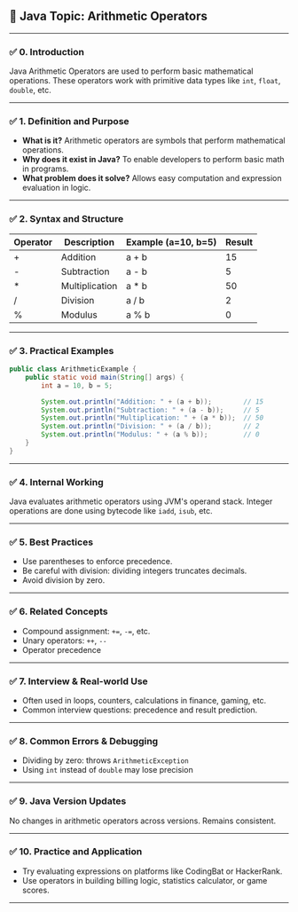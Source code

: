 ## 📘 Java Topic: Arithmetic Operators

---

### ✅ 0. Introduction

Java Arithmetic Operators are used to perform basic mathematical operations. These operators work with primitive data types like `int`, `float`, `double`, etc.

---

### ✅ 1. Definition and Purpose

- **What is it?** Arithmetic operators are symbols that perform mathematical operations.
- **Why does it exist in Java?** To enable developers to perform basic math in programs.
- **What problem does it solve?** Allows easy computation and expression evaluation in logic.

---

### ✅ 2. Syntax and Structure

| Operator | Description    | Example (a=10, b=5) | Result |
| -------- | -------------- | ------------------- | ------ |
| +        | Addition       | a + b               | 15     |
| -        | Subtraction    | a - b               | 5      |
| \*       | Multiplication | a \* b              | 50     |
| /        | Division       | a / b               | 2      |
| %        | Modulus        | a % b               | 0      |

---

### ✅ 3. Practical Examples

```java
public class ArithmeticExample {
    public static void main(String[] args) {
        int a = 10, b = 5;

        System.out.println("Addition: " + (a + b));        // 15
        System.out.println("Subtraction: " + (a - b));     // 5
        System.out.println("Multiplication: " + (a * b));  // 50
        System.out.println("Division: " + (a / b));        // 2
        System.out.println("Modulus: " + (a % b));         // 0
    }
}
```

---

### ✅ 4. Internal Working

Java evaluates arithmetic operators using JVM's operand stack. Integer operations are done using bytecode like `iadd`, `isub`, etc.

---

### ✅ 5. Best Practices

- Use parentheses to enforce precedence.
- Be careful with division: dividing integers truncates decimals.
- Avoid division by zero.

---

### ✅ 6. Related Concepts

- Compound assignment: `+=`, `-=`, etc.
- Unary operators: `++`, `--`
- Operator precedence

---

### ✅ 7. Interview & Real-world Use

- Often used in loops, counters, calculations in finance, gaming, etc.
- Common interview questions: precedence and result prediction.

---

### ✅ 8. Common Errors & Debugging

- Dividing by zero: throws `ArithmeticException`
- Using `int` instead of `double` may lose precision

---

### ✅ 9. Java Version Updates

No changes in arithmetic operators across versions. Remains consistent.

---

### ✅ 10. Practice and Application

- Try evaluating expressions on platforms like CodingBat or HackerRank.
- Use operators in building billing logic, statistics calculator, or game scores.

---

